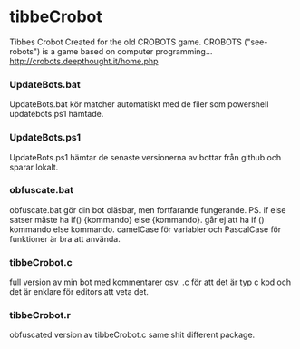 # tibbeCrobot 
Tibbes Crobot 
Created for the old CROBOTS game. 
CROBOTS ("see-robots") is a game based on computer programming...
http://crobots.deepthought.it/home.php

### UpdateBots.bat
UpdateBots.bat kör matcher automatiskt med de filer som powershell updatebots.ps1 hämtade.
### UpdateBots.ps1
UpdateBots.ps1 hämtar de senaste versionerna av bottar från github och sparar lokalt.
### obfuscate.bat
obfuscate.bat gör din bot oläsbar, men fortfarande fungerande. PS. if else satser måste ha if() {kommando} else {kommando}. går ej att ha if () kommando else kommando. camelCase för variabler och PascalCase för funktioner är bra att använda.
### tibbeCrobot.c 
full version av min bot med kommentarer osv. .c för att det är typ c kod och det är enklare för editors att veta det.
### tibbeCrobot.r 
obfuscated version av tibbeCrobot.c same shit different package.
